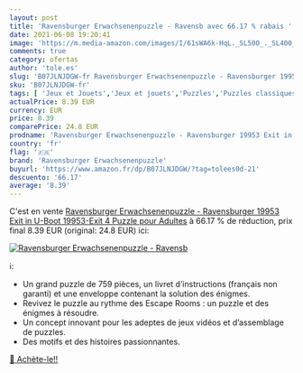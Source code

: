 ```yaml
---
layout: post
title: 'Ravensburger Erwachsenenpuzzle - Ravensb avec 66.17 % rabais '
date: 2021-06-08 19:20:41
image: 'https://m.media-amazon.com/images/I/61sWA6k-HqL._SL500_._SL400_.jpg'
comments: true
category: ofertas
author: 'tole.es'
slug: 'B07JLNJDGW-fr Ravensburger Erwachsenenpuzzle - Ravensburger 19953 Exit...'
sku: 'B07JLNJDGW-fr'
tags: [ 'Jeux et Jouets','Jeux et jouets','Puzzles','Puzzles classiques','ravensburger erwachsenenpuzzle', ]
actualPrice: 8.39 EUR
currency: EUR
price: 8.39
comparePrice: 24.8 EUR
prodname: 'Ravensburger Erwachsenenpuzzle - Ravensburger 19953 Exit in U-Boot 19953-Exit 4 Puzzle pour Adultes'
country: 'fr'
flag: '🇫🇷'
brand: 'Ravensburger Erwachsenenpuzzle'
buyurl: 'https://www.amazon.fr/dp/B07JLNJDGW/?tag=tolees0d-21'
descuento: '66.17'
average: '8.39'
---
```


C'est en vente [Ravensburger Erwachsenenpuzzle - Ravensburger 19953 Exit in U-Boot 19953-Exit 4 Puzzle pour Adultes](https://www.amazon.fr/dp/B07JLNJDGW/?tag=tolees0d-21)  à  66.17 % de réduction, prix final  8.39 EUR (original: 24.8 EUR) ici:

[![Ravensburger Erwachsenenpuzzle - Ravensb](https://m.media-amazon.com/images/I/61sWA6k-HqL._SL500_._SL400_.jpg)](https://www.amazon.fr/dp/B07JLNJDGW/?tag=tolees0d-21)

ℹ️:

- Un grand puzzle de 759 pièces, un livret d’instructions (français non garanti) et une enveloppe contenant la solution des énigmes.
- Revivez le puzzle au rythme des Escape Rooms : un puzzle et des énigmes à résoudre.
- Un concept innovant pour les adeptes de jeux vidéos et d’assemblage de puzzles.
- Des motifs et des histoires passionnantes.

[🛒 Achète-le!!](https://www.amazon.fr/dp/B07JLNJDGW/?tag=tolees0d-21)
